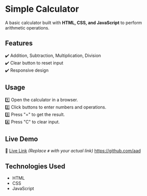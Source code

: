 # Simple Calculator  
A basic calculator built with **HTML, CSS, and JavaScript** to perform arithmetic operations.  

## Features  
✔️ Addition, Subtraction, Multiplication, Division  
✔️ Clear button to reset input  
✔️ Responsive design  

## Usage  
1️⃣ Open the calculator in a browser.  
2️⃣ Click buttons to enter numbers and operations.  
3️⃣ Press "=" to get the result.  
4️⃣ Press "C" to clear input.  

## Live Demo  
🔗 [Live Link]() *(Replace `#` with your actual link)*  https://github.com/aad

## Technologies Used  
- HTML  
- CSS  
- JavaScript
